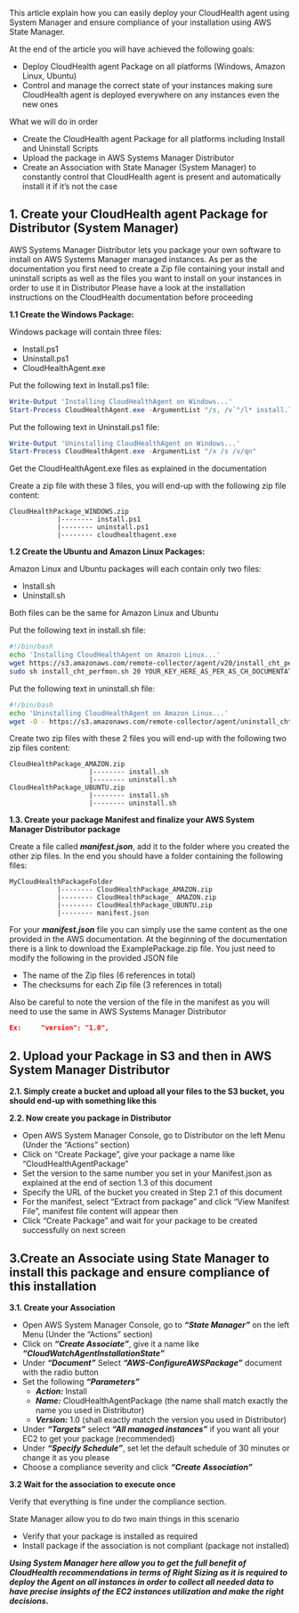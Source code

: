 This article explain how you can easily deploy your CloudHealth agent using System Manager and ensure compliance of your installation using AWS State Manager.

At the end of the article you will have achieved the following goals:
* Deploy CloudHealth agent Package on all platforms (Windows, Amazon Linux, Ubuntu)
* Control and manage the correct state of your instances making sure CloudHealth agent is deployed everywhere on any instances even the new ones

What we will do in order
* Create the CloudHealth agent Package for all platforms including Install and Uninstall Scripts
* Upload the package in AWS Systems Manager Distributor
* Create an Association with State Manager (System Manager) to constantly control that CloudHealth agent is present and automatically install it if it’s not the case

## 1. Create your CloudHealth agent Package for Distributor (System Manager)

AWS Systems Manager Distributor lets you package your own software to install on AWS Systems Manager managed instances.
As per as the documentation you first need to create a Zip file containing your install and uninstall scripts as well as the files you want to install on your instances in order to use it in Distributor
Please have a look at the installation instructions on the CloudHealth documentation before proceeding

**1.1 Create the Windows Package:**

Windows package will contain three files:
* Install.ps1
* Uninstall.ps1
* CloudHealthAgent.exe

Put the following text in Install.ps1 file:

```PowerShell
Write-Output 'Installing CloudHealthAgent on Windows...'
Start-Process CloudHealthAgent.exe -ArgumentList "/s, /v`"/l* install.log /qn CLOUDNAME=aws CHTAPIKEY=YOUAPIKEYHERE`""
```

Put the following text in Uninstall.ps1 file:

```PowerShell
Write-Output 'Uninstalling CloudHealthAgent on Windows...'
Start-Process CloudHealthAgent.exe -ArgumentList "/x /s /v/qn" 
```

Get the CloudHealthAgent.exe files as explained in the documentation

Create a zip file with these 3 files, you will end-up with the following zip file content:
```
CloudHealthPackage_WINDOWS.zip
			|-------- install.ps1
			|-------- uninstall.ps1
			|-------- cloudhealthagent.exe
```

**1.2 Create the Ubuntu and Amazon Linux Packages:**

Amazon Linux and Ubuntu packages will each contain only two files:
* Install.sh
* Uninstall.sh

Both files can be the same for Amazon Linux and Ubuntu

Put the following text in install.sh file:
```bash
#!/bin/bash
echo 'Installing CloudHealthAgent on Amazon Linux...'
wget https://s3.amazonaws.com/remote-collector/agent/v20/install_cht_perfmon.sh -O install_cht_perfmon.sh;
sudo sh install_cht_perfmon.sh 20 YOUR_KEY_HERE_AS_PER_AS_CH_DOCUMENTATION aws;
```

Put the following text in uninstall.sh file:
```bash
#!/bin/bash
echo 'Uninstalling CloudHealthAgent on Amazon Linux...'
wget -O - https://s3.amazonaws.com/remote-collector/agent/uninstall_cht_perfmon.sh | sudo sh
```

Create two zip files with these 2 files you will end-up with the following two zip files content:

```
CloudHealthPackage_AMAZON.zip
                    |-------- install.sh
                    |-------- uninstall.sh
CloudHealthPackage_UBUNTU.zip
                    |-------- install.sh
                    |-------- uninstall.sh
```
**1.3. Create your package Manifest and finalize your AWS System Manager Distributor package**

Create a file called ___manifest.json___, add it to the folder where you created the other zip files. In the end you should have a folder containing the following files:

```
MyCloudHealthPackageFolder
		    |-------- CloudHealthPackage_AMAZON.zip
		    |-------- CloudHealthPackage_ AMAZON.zip
		    |-------- CloudHealthPackage_UBUNTU.zip
		    |-------- manifest.json
```

For your ___manifest.json___ file you can simply use the same content as the one provided in the AWS documentation. At the beginning of the documentation there is a link to download the ExamplePackage.zip file.
You just need to modify the following in the provided JSON file
* The name of the Zip files (6 references in total)
* The checksums for each Zip file (3 references in total)

Also be careful to note the version of the file in the manifest as you will need to use the same in AWS Systems Manager Distributor
```json
Ex:     "version": "1.0",
```
## 2. Upload your Package in S3 and then in AWS System Manager Distributor

**2.1.	Simply create a bucket and upload all your files to the S3 bucket, you should end-up with something like this**
 

**2.2.	Now create you package in Distributor**

* Open AWS System Manager Console, go to Distributor on the left Menu (Under the “Actions” section)
* Click on “Create Package”, give your package a name like “CloudHealthAgentPackage”
* Set the version to the same number you set in your Manifest.json as explained at the end of section 1.3 of this document
* Specify the URL of the bucket you created in Step 2.1 of this document
* For the manifest, select “Extract from package” and click “View Manifest File”, manifest file content will appear then
* Click “Create Package” and wait for your package to be created successfully on next screen

## 3.Create an Associate using State Manager to install this package and ensure compliance of this installation

**3.1.	Create your Association**

* Open AWS System Manager Console, go to ___“State Manager”___ on the left Menu (Under the “Actions” section)
* Click on ___“Create Associate”___, give it a name like ___“CloudWatchAgentInstallationState”___
* Under ___“Document”___ Select ___“AWS-ConfigureAWSPackage”___ document with the radio button
* Set the following ___“Parameters”___
  * ___Action:___ Install
  * ___Name:___ CloudHealthAgentPackage (the name shall match exactly the name you used in Distributor)
  * ___Version:___ 1.0 (shall exactly match the version you used in Distributor)
* Under ___“Targets”___ select ___“All managed instances”___ if you want all your EC2 to get your package (recommended)
* Under ___“Specify Schedule”___, set let the default schedule of 30 minutes or change it as you please
* Choose a compliance severity and click ___“Create Association”___

**3.2 Wait for the association to execute once**

Verify that everything is fine under the compliance section.

State Manager allow you to do two main things in this scenario

* Verify that your package is installed as required
* Install package if the association is not compliant (package not installed)

___Using System Manager here allow you to get the full benefit of CloudHealth recommendations in terms of Right Sizing as it is required to deploy the Agent on all instances in order to collect all needed data to have precise insights of the EC2 instances utilization and make the right decisions.___








